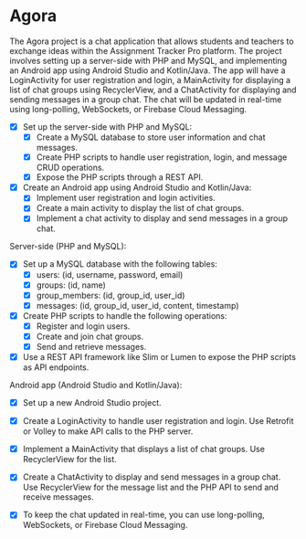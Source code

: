 # Agora

The Agora project is a chat application that allows students and teachers to exchange ideas within the Assignment Tracker Pro platform. The project involves setting up a server-side with PHP and MySQL, and implementing an Android app using Android Studio and Kotlin/Java. The app will have a LoginActivity for user registration and login, a MainActivity for displaying a list of chat groups using RecyclerView, and a ChatActivity for displaying and sending messages in a group chat. The chat will be updated in real-time using long-polling, WebSockets, or Firebase Cloud Messaging.

- [x] Set up the server-side with PHP and MySQL:
    - [x] Create a MySQL database to store user information and chat messages.
    - [x] Create PHP scripts to handle user registration, login, and message CRUD operations.
    - [x] Expose the PHP scripts through a REST API.

- [x] Create an Android app using Android Studio and Kotlin/Java:
    - [x] Implement user registration and login activities.
    - [x] Create a main activity to display the list of chat groups.
    - [x] Implement a chat activity to display and send messages in a group chat.

Server-side (PHP and MySQL):

- [x] Set up a MySQL database with the following tables:
    - [x] users: (id, username, password, email)
    - [x] groups: (id, name)
    - [x] group_members: (id, group_id, user_id)
    - [x] messages: (id, group_id, user_id, content, timestamp)
- [x] Create PHP scripts to handle the following operations:
    - [x] Register and login users.
    - [x] Create and join chat groups.
    - [x] Send and retrieve messages.
- [x] Use a REST API framework like Slim or Lumen to expose the PHP scripts as API endpoints.

Android app (Android Studio and Kotlin/Java):

- [x] Set up a new Android Studio project.
- [x] Create a LoginActivity to handle user registration and login. Use Retrofit or Volley to make API calls to the PHP server.
- [x] Implement a MainActivity that displays a list of chat groups. Use RecyclerView for the list.
- [x] Create a ChatActivity to display and send messages in a group chat. Use RecyclerView for the message list and the PHP API to send and receive messages.
- [x] To keep the chat updated in real-time, you can use long-polling, WebSockets, or Firebase Cloud Messaging.


